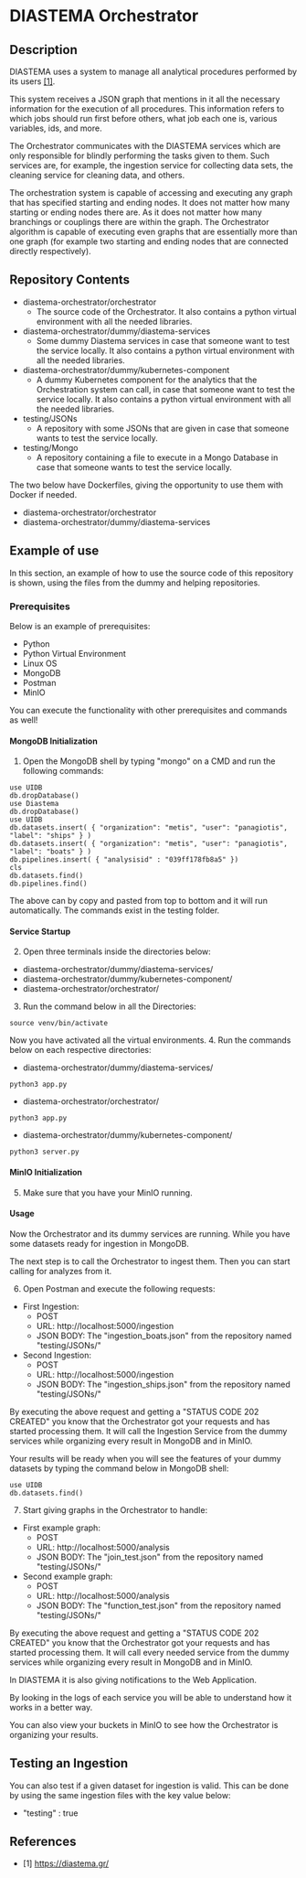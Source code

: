 # DIASTEMA Orchestrator

## Description
DIASTEMA uses a system to manage all analytical procedures performed by its users [[1]](https://github.com/DIASTEMA-UPRC/orchestrator/blob/main/README.md#references).

This system receives a JSON graph that mentions in it all the necessary information for the execution of all procedures. This information refers to which jobs should run first before others, what job each one is, various variables, ids, and more.

The Orchestrator communicates with the DIASTEMA services which are only responsible for blindly performing the tasks given to them. Such services are, for example, the ingestion service for collecting data sets, the cleaning service for cleaning data, and others.

The orchestration system is capable of accessing and executing any graph that has specified starting and ending nodes. It does not matter how many starting or ending nodes there are. As it does not matter how many branchings or couplings there are within the graph. The Orchestrator algorithm is capable of executing even graphs that are essentially more than one graph (for example two starting and ending nodes that are connected directly respectively).

## Repository Contents
- diastema-orchestrator/orchestrator
  - The source code of the Orchestrator. It also contains a python virtual environment with all the needed libraries.
- diastema-orchestrator/dummy/diastema-services
  - Some dummy Diastema services in case that someone want to test the service locally. It also contains a python virtual environment with all the needed libraries.
- diastema-orchestrator/dummy/kubernetes-component
  - A dummy Kubernetes component for the analytics that the Orchestration system can call, in case that someone want to test the service locally. It also contains a python virtual environment with all the needed libraries.
- testing/JSONs
  - A repository with some JSONs that are given in case that someone wants to test the service locally.
- testing/Mongo
  - A repository containing a file to execute in a Mongo Database in case that someone wants to test the service locally.

The two below have Dockerfiles, giving the opportunity to use them with Docker if needed.
- diastema-orchestrator/orchestrator
- diastema-orchestrator/dummy/diastema-services

## Example of use
In this section, an example of how to use the source code of this repository is shown, using the files from the dummy and helping repositories.

### Prerequisites
Below is an example of prerequisites:
- Python
- Python Virtual Environment
- Linux OS
- MongoDB
- Postman
- MinIO

You can execute the functionality with other prerequisites and commands as well!

#### MongoDB Initialization
1. Open the MongoDB shell by typing "mongo" on a CMD and run the following commands:
```
use UIDB
db.dropDatabase()
use Diastema
db.dropDatabase()
use UIDB
db.datasets.insert( { "organization": "metis", "user": "panagiotis", "label": "ships" } )
db.datasets.insert( { "organization": "metis", "user": "panagiotis", "label": "boats" } )
db.pipelines.insert( { "analysisid" : "039ff178fb8a5" })
cls
db.datasets.find()
db.pipelines.find()

```
The above can by copy and pasted from top to bottom and it will run automatically.
The commands exist in the testing folder.

#### Service Startup
2. Open three terminals inside the directories below:
- diastema-orchestrator/dummy/diastema-services/
- diastema-orchestrator/dummy/kubernetes-component/
- diastema-orchestrator/orchestrator/
3. Run the command below in all the Directories:
```
source venv/bin/activate
```
Now you have activated all the virtual environments.
4. Run the commands below on each respective directories:
- diastema-orchestrator/dummy/diastema-services/
```
python3 app.py
```
- diastema-orchestrator/orchestrator/
```
python3 app.py
```
- diastema-orchestrator/dummy/kubernetes-component/
```
python3 server.py
```

#### MinIO Initialization
5. Make sure that you have your MinIO running.

#### Usage
Now the Orchestrator and its dummy services are running. While you have some datasets ready for ingestion in MongoDB.

The next step is to call the Orchestrator to ingest them. Then you can start calling for analyzes from it.

6. Open Postman and execute the following requests:
- First Ingestion:
   - POST
   - URL: http://localhost:5000/ingestion
   - JSON BODY: The "ingestion_boats.json" from the repository named "testing/JSONs/"
- Second Ingestion:
   - POST
   - URL: http://localhost:5000/ingestion
   - JSON BODY: The "ingestion_ships.json" from the repository named "testing/JSONs/"

By executing the above request and getting a "STATUS CODE 202 CREATED" you know that the Orchestrator got your requests and has started processing them. It will call the Ingestion Service from the dummy services while organizing every result in MongoDB and in MinIO.

Your results will be ready when you will see the features of your dummy datasets by typing the command below in MongoDB shell:
```
use UIDB
db.datasets.find()
```

7. Start giving graphs in the Orchestrator to handle:
- First example graph:
   - POST
   - URL: http://localhost:5000/analysis
   - JSON BODY: The "join_test.json" from the repository named "testing/JSONs/"
- Second example graph:
   - POST
   - URL: http://localhost:5000/analysis
   - JSON BODY: The "function_test.json" from the repository named "testing/JSONs/"

By executing the above request and getting a "STATUS CODE 202 CREATED" you know that the Orchestrator got your requests and has started processing them. It will call every needed service from the dummy services while organizing every result in MongoDB and in MinIO.

In DIASTEMA it is also giving notifications to the Web Application.

By looking in the logs of each service you will be able to understand how it works in a better way.

You can also view your buckets in MinIO to see how the Orchestrator is organizing your results.

## Testing an Ingestion

You can also test if a given dataset for ingestion is valid. This can be done by using the same ingestion files with the key value below:
- "testing" : true

## References
- [1] https://diastema.gr/

